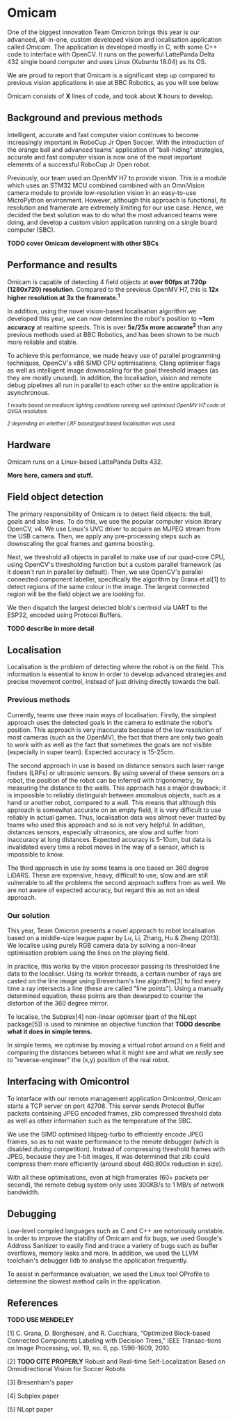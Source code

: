 # Omicam 
One of the biggest innovation Team Omicron brings this year is our advanced, all-in-one, custom developed vision and
localisation application called _Omicam_. The application is developed mostly in C, with some C++ code to interface with
OpenCV. It runs on the powerful LattePanda Delta 432 single board computer and uses Linux (Xubuntu 18.04) as its OS.

We are proud to report that Omicam is a significant step up compared to previous vision applications in use at BBC
Robotics, as you will see below.

Omicam consists of **X** lines of code, and took about **X** hours to develop.

## Background and previous methods
Intelligent, accurate and fast computer vision continues to become increasingly important in RoboCup Jr Open Soccer.
With the introduction of the orange ball and advanced teams' application of "ball-hiding" strategies, accurate and fast
computer vision is now one of the most important elements of a successful RoboCup Jr Open robot.

Previously, our team used an OpenMV H7 to provide vision. This is a module which uses an STM32 MCU combined combined with
an OmniVision camera module to provide low-resolution vision in an easy-to-use MicroPython environment. However, although
this approach is functional, its resolution and framerate are extremely limiting for our use case. Hence, we decided the
best solution was to do what the most advanced teams were doing, and develop a custom vision application running on a 
single board computer (SBC).

**TODO cover Omicam development with other SBCs**

## Performance and results
Omicam is capable of detecting 4 field objects at **over 60fps at 720p (1280x720) resolution**. Compared to the previous
OpenMV H7, this is **12x higher resolution at 3x the framerate.<sup>1</sup>**

In addition, using the novel vision-based localisation algorithm we developed this year, we can now determine the
robot's position to **~1cm accuracy** at realtime speeds. This is over **5x/25x more accurate<sup>2</sup>** than any previous methods 
used at BBC Robotics, and has been shown to be much more reliable and stable.

To achieve this performance, we made heavy use of parallel programming techniques, OpenCV's x86 SIMD CPU optimisations,
Clang optimiser flags as well as intelligent image downscaling for the goal threshold images (as they are mostly unused).
In addition, the localisation, vision and remote debug pipelines all run in parallel to each other so the entire application
is asynchronous.

_<sup>1 results based on mediocre lighting conditions running well optimised OpenMV H7 code at QVGA resolution.</sup>_ 

_<sup>2 depending on whether LRF based/goal based localisation was used.</sup>_

## Hardware
Omicam runs on a Linux-based LattePanda Delta 432.

**More here, camera and stuff.**

## Field object detection
The primary responsibility of Omicam is to detect field objects: the ball, goals and also lines. To do this, we use the 
popular computer vision library OpenCV, v4. We use Linux's UVC driver to acquire an MJPEG stream from the USB camera. 
Then, we apply any pre-processing steps such as downscaling the goal frames and gamma boosting.

Next, we threshold all objects in parallel to make use of our quad-core CPU, using OpenCV's thresholding function but a custom
parallel framework (as it doesn't run in parallel by default). 
Then, we use OpenCV's parallel connected component labeller, specifically the algorithm by Grana et al[1] to detect regions
of the same colour in the image. The largest connected region will be the field object we are looking for.

We then dispatch the largest detected blob's centroid via UART to the ESP32, encoded using Protocol Buffers.

**TODO describe in more detail**

## Localisation
Localisation is the problem of detecting where the robot is on the field. This information is essential to know in order
to develop advanced strategies and precise movement control, instead of just driving directly towards the ball.

### Previous methods
Currently, teams use three main ways of localisation. Firstly, the simplest approach uses the detected goals
in the camera to estimate the robot's position. This approach is very inaccurate because of the low resolution of
most cameras (such as the OpenMV), the fact that there are only two goals to work with as well as the fact that sometimes
the goals are not visible (especially in super team). Expected accuracy is 15-25cm.

The second approach in use is based on distance sensors such laser range finders (LRFs) or ultrasonic sensors. By using
several of these sensors on a robot, the position of the robot can be inferred with trigonometry, by measuring the distance
to the walls. This approach has a major drawback: it is impossible to reliably distinguish between anomalous objects,
such as a hand or another robot, compared to a wall. This means that although this approach is somewhat accurate on an empty
field, it is very difficult to use reliably in actual games. Thus, localisation data was almost never trusted by teams
who used this approach and so is not very helpful. In addition, distances sensors, especially ultrasonics, are slow and suffer 
from inaccuracy at long distances. Expected accuracy is 5-10cm, but data is invalidated every time a robot moves in the way of a sensor,
which is impossible to know.

The third approach in use by some teams is one based on 360 degree LiDARS. These are expensive, heavy, difficult to use, slow and are
still vulnerable to all the problems the second approach suffers from as well. We are not aware of expected accuracy, but regard
this as not an ideal approach.

### Our solution
This year, Team Omicron presents a novel approach to robot localisation based on a middle-size league paper by Lu, Li, Zhang,
Hu & Zheng (2013). We localise using purely RGB camera data by solving a non-linear optimisation problem using the lines on the
playing field.

In practice, this works by the vision processor passing its thresholded line data to the localiser. Using its worker threads,
a certain number of rays are casted on the line image using Bresenham's line algorithm[3] to find every time a ray intersects
a line (these are called "line points"). Using a manually determined equation, these points are then dewarped to counter
the distortion of the 360 degree mirror.

To localise, the Subplex[4] non-linear optimiser (part of the NLopt package[5]) is used to minimise an objective function that 
**TODO describe what it does in simple terms.**

In simple terms, we optimise by moving a virtual robot around on a field and comparing the distances between what it might
see and what we _really_ see to "reverse-engineer" the (x,y) position of the real robot.

## Interfacing with Omicontrol
To interface with our remote management application Omicontrol, Omicam starts a TCP server on port 42708. This server sends
Protocol Buffer packets containing JPEG encoded frames, zlib compressed threshold data as well as other information such as
the temperature of the SBC.

We use the SIMD optimised libjpeg-turbo to efficiently encode JPEG frames, so as to not waste performance to the remote debugger
(which is disabled during competition). Instead of compressing threshold frames with JPEG, because they are 1-bit images,
it was determined that zlib could compress them more efficiently (around about 460,800x reduction in size). 

With all these optimisations, even at high framerates (60+ packets per second), the remote debug system only uses 300KB/s to 1 MB/s 
of network bandwidth.

## Debugging
Low-level compiled languages such as C and C++ are notoriously unstable. In order to improve the stability of Omicam
and fix bugs, we used Google's Address Sanitizer to easily find and trace a variety of bugs such as buffer overflows,
memory leaks and more. In addition, we used the LLVM toolchain's debugger lldb to analyse the application frequently.

To assist in performance evaluation, we used the Linux tool OProfile to determine the slowest method calls in the application.

## References
**TODO USE MENDELEY**

[1] C. Grana, D. Borghesani, and R. Cucchiara, “Optimized Block-based Connected Components Labeling with Decision Trees,” IEEE Transac-tions on Image Processing, vol. 19, no. 6, pp. 1596–1609, 2010.

[2] **TODO CITE PROPERLY** Robust and Real-time Self-Localization Based on Omnidirectional Vision for Soccer Robots

[3] Bresenham's paper

[4] Subplex paper

[5] NLopt paper
